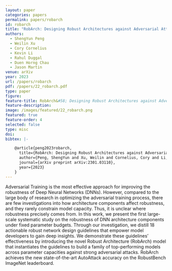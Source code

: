 ```yaml
---
layout: paper
categories: papers
permalink: papers/robarch
id: robarch
title: "RobArch: Designing Robust Architectures against Adversarial Attacks"
authors:
  - ShengYun Peng
  - Weilin Xu
  - Cory Cornelius
  - Kevin Li
  - Rahul Duggal
  - Duen Horng Chau
  - Jason Martin
venue: arXiv
year: 2023
url: /papers/robarch
pdf: /papers/22_robarch.pdf
type: paper
figure: 
feature-title: RobArch&#58; Designing Robust Architectures against Adversarial Attacks
feature-description: 
image: /images/featured/22_robarch.png
featured: true
feature-order: 4
selected: false
type: misc
doi: 
bibtex: |-

    @article{peng2023robarch,
      title={RobArch: Designing Robust Architectures against Adversarial Attacks},
      author={Peng, ShengYun and Xu, Weilin and Cornelius, Cory and Li, Kevin and Duggal, Rahul and Chau, Duen Horng and Martin, Jason},
      journal={arXiv preprint arXiv:2301.03110},
      year={2023}
    }
---
```


Adversarial Training is the most effective approach for improving the robustness of Deep Neural Networks (DNNs). However, compared to the large body of research in optimizing the adversarial training process, there are few investigations into how architecture components affect robustness, and they rarely constrain model capacity. Thus, it is unclear where robustness precisely comes from. In this work, we present the first large-scale systematic study on the robustness of DNN architecture components under fixed parameter budgets. Through our investigation, we distill 18 actionable robust network design guidelines that empower model developers to gain deep insights. We demonstrate these guidelines’ effectiveness by introducing the novel Robust Architecture (RobArch) model that instantiates the guidelines to build a family of top-performing models across parameter capacities against strong adversarial attacks. RobArch achieves the new state-of-the-art AutoAttack accuracy on the RobustBench ImageNet leaderboard.